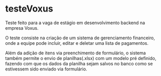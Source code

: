 # testeVoxus

Teste feito para a vaga de estágio em desenvolvimento backend na empresa Voxus.

O teste consiste na criação de um sistema de gerenciamento financeiro, onde a equipe pode incluir, editar e deletar uma lista de pagamentos. 

Além da adição de itens via preenchimento de formulário, o sistema também permite o envio de planilhas(.xlsx) com um modelo pré definido, fazendo com que os dados da planilha sejam salvos no banco como se estivessem sido enviado via formulário.
